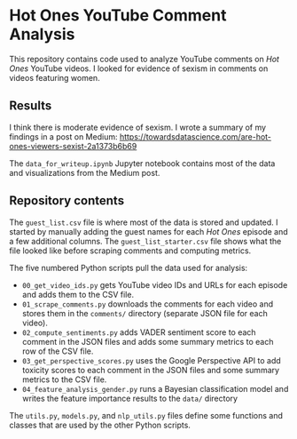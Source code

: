 # Hot Ones YouTube Comment Analysis

This repository contains code used to analyze YouTube comments on *Hot Ones* YouTube videos. I looked 
for evidence of sexism in comments on videos featuring women.  

## Results

I think there is moderate evidence of sexism. I wrote a summary of my findings in a post on Medium: 
https://towardsdatascience.com/are-hot-ones-viewers-sexist-2a1373b6b69

The `data_for_writeup.ipynb` Jupyter notebook contains most of the data and visualizations from the
Medium post.

## Repository contents

The `guest_list.csv` file is where most of the data is stored and updated. I started by manually adding
the guest names for each *Hot Ones* episode and a few additional columns. The `guest_list_starter.csv` 
file shows what the file looked like before scraping comments and computing metrics.

The five numbered Python scripts pull the data used for analysis:
* `00_get_video_ids.py` gets YouTube video IDs and URLs for each episode and adds them to the CSV file.
* `01_scrape_comments.py` downloads the comments for each video and stores them in the `comments/` directory
(separate JSON file for each video).
* `02_compute_sentiments.py` adds VADER sentiment score to each comment in the JSON files and adds some 
summary metrics to each row of the CSV file.
* `03_get_perspective_scores.py` uses the Google Perspective API to add toxicity scores to each comment in
the JSON files and some summary metrics to the CSV file.
* `04_feature_analysis_gender.py` runs a Bayesian classification model and writes the feature importance 
results to the `data/` directory

The `utils.py`, `models.py`, and `nlp_utils.py` files define some functions and classes that are used by the 
other Python scripts.
